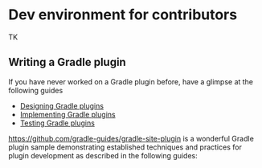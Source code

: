 # Dev environment for contributors

TK


## Writing a Gradle plugin

If you have never worked on a Gradle plugin before, have a glimpse at the following guides

- [Designing Gradle plugins](https://guides.gradle.org/designing-gradle-plugins/)
- [Implementing Gradle plugins](https://guides.gradle.org/implementing-gradle-plugins/)
- [Testing Gradle plugins](https://guides.gradle.org/testing-gradle-plugins/)

https://github.com/gradle-guides/gradle-site-plugin is a wonderful Gradle plugin sample demonstrating established techniques and practices for plugin development as described in the following guides:

